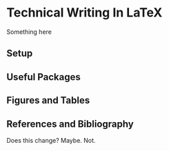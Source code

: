 # Technical Writing In LaTeX 

Something here

## Setup

## Useful Packages

## Figures and Tables

## References and Bibliography

Does this change? Maybe. Not.